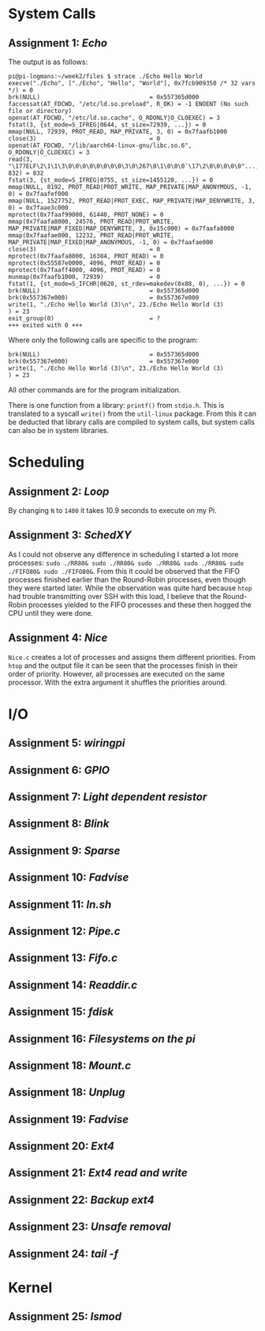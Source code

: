 # System Calls

## Assignment 1: *Echo*

The output is as follows:

```
pi@pi-logmans:~/week2/files $ strace ./Echo Hello World
execve("./Echo", ["./Echo", "Hello", "World"], 0x7fcb909350 /* 32 vars */) = 0
brk(NULL)                               = 0x557365d000
faccessat(AT_FDCWD, "/etc/ld.so.preload", R_OK) = -1 ENOENT (No such file or directory)
openat(AT_FDCWD, "/etc/ld.so.cache", O_RDONLY|O_CLOEXEC) = 3
fstat(3, {st_mode=S_IFREG|0644, st_size=72939, ...}) = 0
mmap(NULL, 72939, PROT_READ, MAP_PRIVATE, 3, 0) = 0x7faafb1000
close(3)                                = 0
openat(AT_FDCWD, "/lib/aarch64-linux-gnu/libc.so.6", O_RDONLY|O_CLOEXEC) = 3
read(3, "\177ELF\2\1\1\3\0\0\0\0\0\0\0\0\3\0\267\0\1\0\0\0`\17\2\0\0\0\0\0"..., 832) = 832
fstat(3, {st_mode=S_IFREG|0755, st_size=1455120, ...}) = 0
mmap(NULL, 8192, PROT_READ|PROT_WRITE, MAP_PRIVATE|MAP_ANONYMOUS, -1, 0) = 0x7faafef000
mmap(NULL, 1527752, PROT_READ|PROT_EXEC, MAP_PRIVATE|MAP_DENYWRITE, 3, 0) = 0x7faae3c000
mprotect(0x7faaf99000, 61440, PROT_NONE) = 0
mmap(0x7faafa8000, 24576, PROT_READ|PROT_WRITE, MAP_PRIVATE|MAP_FIXED|MAP_DENYWRITE, 3, 0x15c000) = 0x7faafa8000
mmap(0x7faafae000, 12232, PROT_READ|PROT_WRITE, MAP_PRIVATE|MAP_FIXED|MAP_ANONYMOUS, -1, 0) = 0x7faafae000
close(3)                                = 0
mprotect(0x7faafa8000, 16384, PROT_READ) = 0
mprotect(0x55587e0000, 4096, PROT_READ) = 0
mprotect(0x7faaff4000, 4096, PROT_READ) = 0
munmap(0x7faafb1000, 72939)             = 0
fstat(1, {st_mode=S_IFCHR|0620, st_rdev=makedev(0x88, 0), ...}) = 0
brk(NULL)                               = 0x557365d000
brk(0x557367e000)                       = 0x557367e000
write(1, "./Echo Hello World (3)\n", 23./Echo Hello World (3)
) = 23
exit_group(0)                           = ?
+++ exited with 0 +++
```

Where only the following calls are specific to the program:

```
brk(NULL)                               = 0x557365d000
brk(0x557367e000)                       = 0x557367e000
write(1, "./Echo Hello World (3)\n", 23./Echo Hello World (3)
) = 23
```

All other commands are for the program initialization.

There is one function from a library: `printf()` from `stdio.h`. This is translated to a syscall `write()` from the `util-linux` package. From this it can be deducted that library calls are compiled to system calls, but system calls can also be in system libraries.

# Scheduling

## Assignment 2: *Loop*

By changing `N` to `1400` it takes 10.9 seconds to execute on my Pi.

## Assignment 3: *SchedXY*

As I could not observe any difference in scheduling I started a lot more processes: `sudo ./RR80& sudo ./RR80& sudo ./RR80& sudo ./RR80& sudo ./FIFO80& sudo ./FIFO80&`. From this it could be observed that the FIFO processes finished earlier than the Round-Robin processes, even though they were started later. While the observation was quite hard because `htop` had trouble transmitting over SSH with this load, I believe that the Round-Robin processes yielded to the FIFO processes and these then hogged the CPU until they were done.

## Assignment 4: *Nice*

`Nice.c` creates a lot of processes and assigns them different priorities. From `htop` and the output file it can be seen that the processes finish in their order of priority. However, all processes are executed on the same processor. With the extra argument it shuffles the priorities around.

# I/O

## Assignment 5: *wiringpi*



## Assignment 6: *GPIO*



## Assignment 7: *Light dependent resistor*



## Assignment 8: *Blink*



## Assignment 9: *Sparse*



## Assignment 10: *Fadvise*



## Assignment 11: *ln.sh*



## Assignment 12: *Pipe.c*



## Assignment 13: *Fifo.c*



## Assignment 14: *Readdir.c*



## Assignment 15: *fdisk*



## Assignment 16: *Filesystems on the pi*



## Assignment 18: *Mount.c*



## Assignment 18: *Unplug*



## Assignment 19: *Fadvise*



## Assignment 20: *Ext4*



## Assignment 21: *Ext4 read and write*



## Assignment 22: *Backup ext4*



## Assignment 23: *Unsafe removal*



## Assignment 24: *tail -f*



# Kernel

## Assignment 25: *lsmod*
